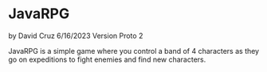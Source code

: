 # JavaRPG

by David Cruz
6/16/2023
Version Proto 2

JavaRPG is a simple game where you control a band of 4 characters as they go on expeditions to fight enemies and find new characters.
